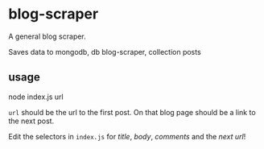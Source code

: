 blog-scraper
================

A general blog scraper.

Saves data to mongodb, db blog-scraper, collection posts
 
## usage

node index.js url

`url` should be the url to the first post. On that blog page should be a link to the next post.

Edit the selectors in `index.js` for *title*, *body*, *comments* and the *next url*!
